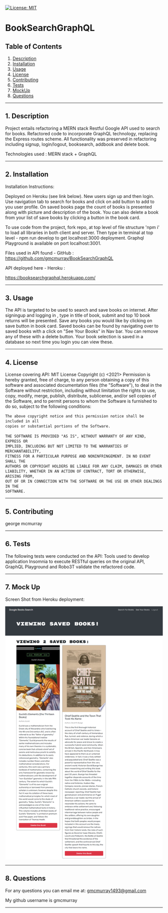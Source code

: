 
[![License: MIT](https://img.shields.io/badge/License-MIT-yellow.svg)](https://opensource.org/licenses/MIT)
# BookSearchGraphQL 

## Table of Contents
1. [Description](#descrip) 
2. [Installation](#install)
3. [Usage](#usage)
4. [License](#lic)
5. [Contributing](#contri)
6. [Tests](#test)
7. [MockUp](#mockup)
8. [Questions](#quest)

---------------------------------------
## 1. Description <a id="descrip"> </a>
Project entails refactoring a MERN stack Restful Google API used to search for books. Refactored code to incorporate GraphQL technology, replacing the Express routes scheme. All functionality was preserved in refactoring including signup, login/logout, booksearch, addbook and delete book. 

Technologies used : MERN stack + GraphQL 

----------------------------------------------

## 2. Installation <a id="install"></a>
Installation Instructions: 

Deployed on Heroku (see link below).  New users sign up and then login. Use navigation tab to search for books and click on add button to add to you user profile.  On saved books page the count of books is presented along with picture and description of the book.  You can also delete a book from your list of save books by clicking a button in the book card.  

To use code from the project, fork repo, at top level of file structure 'npm i' to load all libraries in both client and server.  Then type in terminal at top level - npm run develop to get localhost:3000 deployment.  Graphql Playground is available on port localhost:3001.

Files used in API found - GitHub :
https://github.com/gmcmurray/BookSearchGraphQL

API deployed here - 
Heroku : 

https://booksearchgraphql.herokuapp.com/

-------------------------------------------------

## 3. Usage <a id="usage"></a>
The API is targeted to be used to search and save books on internet. After signingup and logging in , type in title of book, submit and top 10 book returns will be presented. Save any books you would like by clicking on save button in book card. Saved books can be found by navigating over to saved books with a click on "See Your Books" in Nav bar.   You can remove any of these with a delete button.  Your book selection is saved in a database so next time you login you can view these.

-----------------------------------------------------

## 4. License <a id="lic"></a>

License covering API:
MIT License
    Copyright (c) <2021> <George McMurray>
    Permission is hereby granted, free of charge, to any person obtaining a copy
    of this software and associated documentation files (the "Software"), to deal
    in the Software without restriction, including without limitation the rights
    to use, copy, modify, merge, publish, distribute, sublicense, and/or sell
    copies of the Software, and to permit persons to whom the Software is
    furnished to do so, subject to the following conditions:
    
    The above copyright notice and this permission notice shall be included in all
    copies or substantial portions of the Software.
    
    THE SOFTWARE IS PROVIDED "AS IS", WITHOUT WARRANTY OF ANY KIND, EXPRESS OR
    IMPLIED, INCLUDING BUT NOT LIMITED TO THE WARRANTIES OF MERCHANTABILITY,
    FITNESS FOR A PARTICULAR PURPOSE AND NONINFRINGEMENT. IN NO EVENT SHALL THE
    AUTHORS OR COPYRIGHT HOLDERS BE LIABLE FOR ANY CLAIM, DAMAGES OR OTHER
    LIABILITY, WHETHER IN AN ACTION OF CONTRACT, TORT OR OTHERWISE, ARISING FROM,
    OUT OF OR IN CONNECTION WITH THE SOFTWARE OR THE USE OR OTHER DEALINGS IN THE
    SOFTWARE.

----------------------------------------------

## 5. Contributing <a id="contri"></a>
george mcmurray

-------------------------------------------------

## 6. Tests <a id="test"></a>
The following tests were conducted on the API:
Tools used to develop application Insomnia to execute RESTful queries on the original API, GraphQL Playground and Robo3T validate the refactored code. 

----------------------------------------------------------------
## 7. Mock Up <a id="mockup"></a>

Screen Shot from Heroku deployment:

![](./booksearch.png)


--------------------------------
## 8.  Questions <a id="quest"></a>
For any questions you can email me at:
gmcmurray1493@gmail.com

My github username is gmcmurray

---------------------------------
